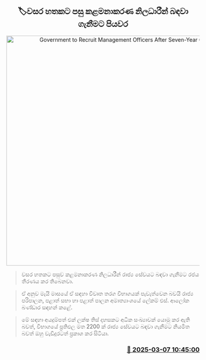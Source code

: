 <p align='center'><b><h2 align='center' title='Government to Recruit Management Officers After Seven-Year Gap'>🏷වසර හතකට පසු කළමනාකරණ නිලධාරීන් බඳවා ගැනීමට පියවර</h2></b></p>
<p align='center'><img src='https://helakuru.sgp1.cdn.digitaloceanspaces.com/esana/images/lib/gov-office[1].jpg' width='600' alt='Government to Recruit Management Officers After Seven-Year Gap'></p>

> වසර හතකට පසුව කළමනාකරණ නිලධාරීන් රාජ්‍ය සේවයට බඳවා ගැනීමට රජය තීරණය කර තිබෙනවා.

> ඒ අනුව මැයි මාසයේ ඒ සඳහා විවෘත තරග විභාගයක් පැවැත්වෙන බවයි රාජ්‍ය පරිපාලන, පළාත් සභා හා පළාත් පාලන අමාත්‍යාංශයේ ලේකම් එස්. ආලෝක බණ්ඩාර සඳහන් කළේ.

> මේ සඳහා අයදුම්පත් එක් ලක්ෂ තිස් දහසකට අධික සංඛ්‍යාවක් යොමු කර ඇති බවත්, විභාගයේ ප්‍රතිඵල මත 2200 ක් රාජ්‍ය සේවයට බඳවා ගැනීමට නියමිත බවත් ඔහු වැඩිදුරටත් ප්‍රකාශ කර සිටියා.



<h3 align='right'><a href='https://www.helakuru.lk/esana/p/108112/'>📅 2025-03-07 10:45:00</a></h3>
